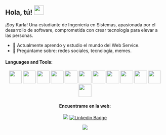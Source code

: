 <h2> Hola, tú! <img src="https://user-images.githubusercontent.com/70911022/183312043-095cc4b6-9fc5-4d34-9eb4-b21fa9de8e50.gif "width="30px"></h2>

¡Soy Karla! Una estudiante de Ingeniería en Sistemas, apasionada por el desarrollo de software, comprometida con crear tecnología para elevar a las personas.

- 🌱 Actualmente aprendo y estudio el mundo del Web Service.
- 👀 Pregúntame sobre: redes sociales, tecnología, memes. 

#### Languages and Tools:

<p align="center">
  <div align="center">
    <code><img height="40" src="https://user-images.githubusercontent.com/70911022/183310601-2fb150bd-d30d-43a3-ab16-c9b738b3fb50.svg"></code> 
    <code><img height="40" src="https://user-images.githubusercontent.com/70911022/183310629-3c305ead-3024-4515-94ad-ebec154e37bb.png"></code>
    <code><img height="40" src="https://user-images.githubusercontent.com/70911022/183310651-7d36837b-6db5-466d-a05f-82b32c719029.png"></code> 
    <code><img height="40" src="https://user-images.githubusercontent.com/70911022/183310655-6a2f7f4b-fe33-4205-92af-1a9c5368f75e.png"></code> 
    <code><img height="40" src="https://user-images.githubusercontent.com/70911022/183310681-d0c93fbf-a9e9-4f9b-be6d-fda488991ccf.png"></code> 
    <code><img height="40" src="https://user-images.githubusercontent.com/70911022/183310771-30632c24-16a7-4d26-9426-f7d759d1f8b9.png"></code> 
    <code><img height="40" src="https://user-images.githubusercontent.com/70911022/183310709-c85708df-0bed-4842-af1e-e3b60e23dacb.png"></code> 
    <code><img height="40" src="https://user-images.githubusercontent.com/70911022/183310688-7b18e23e-5eeb-4c9d-98f9-ae82f6e834df.png"></code> 
    <code><img height="40" src="https://user-images.githubusercontent.com/70911022/183310683-2f68b952-71d6-4044-9285-86f824f919e3.jpg"></code> 
    <code><img height="40" src="https://user-images.githubusercontent.com/70911022/183310747-ae03035a-adbd-4643-b085-d396afef3b0b.jpeg"></code> 
    <code><img height="40" src="https://user-images.githubusercontent.com/70911022/183310757-f3ca6827-6417-4a37-8129-b6aff147e29f.png"></code> 
    <code><img height="40" src="https://user-images.githubusercontent.com/70911022/183310766-81f7919d-f085-4a42-85c5-6e85c61ab74c.png"></code> 
  </div>
  

<div align="center">
  <h4>Encuentrame en la web:</h4>
  
   [![](https://img.shields.io/badge/Twitter-1DA1F2?style=for-the-badge&logo=twitter&logoColor=white)](https://twitter.com/iamkarla_m) 
   [![Linkedin Badge](https://img.shields.io/badge/LinkedIn-0077B5?style=for-the-badge&logo=linkedin&logoColor=white)](https://www.linkedin.com/in/karla-pazan-mera26/)

  ![](https://komarev.com/ghpvc/?username=your-github-KarlyPM&color=dc143c)
</div>

